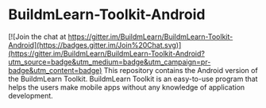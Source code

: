 # BuildmLearn-Toolkit-Android

[![Join the chat at https://gitter.im/BuildmLearn/BuildmLearn-Toolkit-Android](https://badges.gitter.im/Join%20Chat.svg)](https://gitter.im/BuildmLearn/BuildmLearn-Toolkit-Android?utm_source=badge&utm_medium=badge&utm_campaign=pr-badge&utm_content=badge)
This repository contains the Android version of the BuildmLearn Toolkit. BuildmLearn Toolkit is an easy-to-use program that helps the users make mobile apps without any knowledge of application development.

